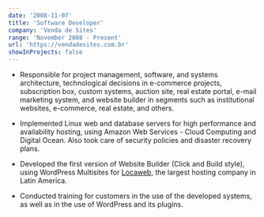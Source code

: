 ```yaml
---
date: '2008-11-07'
title: 'Software Developer'
company: 'Venda de Sites'
range: 'November 2008 - Present'
url: 'https://vendadesites.com.br'
showInProjects: false
---
```


- Responsible for project management, software, and systems architecture, technological decisions in e-commerce projects, subscription box, custom systems, auction site, real estate portal, e-mail marketing system, and website builder in segments such as institutional websites, e-commerce, real estate, and others.

- Implemented Linux web and database servers for high performance and availability hosting, using Amazon Web Services - Cloud Computing and Digital Ocean. Also took care of security policies and disaster recovery plans.

- Developed the first version of Website Builder (Click and Build style), using WordPress Multisites for [Locaweb](https://locaweb.com.br), the largest hosting company in Latin America. 

- Conducted training for customers in the use of the developed systems, as well as in the use of WordPress and its plugins.